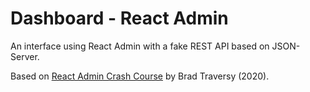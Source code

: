 # Dashboard - React Admin

An interface using React Admin with a fake REST API based on JSON-Server.

Based on [React Admin Crash Course](https://www.youtube.com/watch?v=HRmdj-HpJyE) by Brad Traversy (2020).
